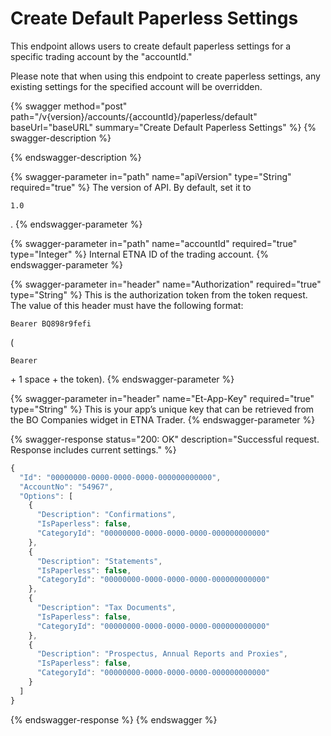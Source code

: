 # Create Default Paperless Settings

This endpoint allows users to create default paperless settings for a specific trading account by the "accountId."&#x20;

Please note that when using this endpoint to create paperless settings, any existing settings for the specified account will be overridden.

{% swagger method="post" path="/v{version}/accounts/{accountId}/paperless/default" baseUrl="baseURL" summary="Create Default Paperless Settings" %}
{% swagger-description %}

{% endswagger-description %}

{% swagger-parameter in="path" name="apiVersion" type="String" required="true" %}
The version of API. By default, set it to 

`1.0`

.
{% endswagger-parameter %}

{% swagger-parameter in="path" name="accountId" required="true" type="Integer" %}
Internal ETNA ID of the trading account.
{% endswagger-parameter %}

{% swagger-parameter in="header" name="Authorization" required="true" type="String" %}
This is the authorization token from the token request. The value of this header must have the following format: 

`Bearer BQ898r9fefi`

 (

`Bearer`

 \+ 1 space + the token).
{% endswagger-parameter %}

{% swagger-parameter in="header" name="Et-App-Key" required="true" type="String" %}
This is your app’s unique key that can be retrieved from the BO Companies widget in ETNA Trader.
{% endswagger-parameter %}

{% swagger-response status="200: OK" description="Successful request. Response includes current settings." %}
```javascript
{
  "Id": "00000000-0000-0000-0000-000000000000",
  "AccountNo": "54967",
  "Options": [
    {
      "Description": "Confirmations",
      "IsPaperless": false,
      "CategoryId": "00000000-0000-0000-0000-000000000000"
    },
    {
      "Description": "Statements",
      "IsPaperless": false,
      "CategoryId": "00000000-0000-0000-0000-000000000000"
    },
    {
      "Description": "Tax Documents",
      "IsPaperless": false,
      "CategoryId": "00000000-0000-0000-0000-000000000000"
    },
    {
      "Description": "Prospectus, Annual Reports and Proxies",
      "IsPaperless": false,
      "CategoryId": "00000000-0000-0000-0000-000000000000"
    }
  ]
}
```
{% endswagger-response %}
{% endswagger %}
